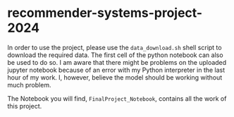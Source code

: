 # recommender-systems-project-2024
In order to use the project, please use the `data_download.sh` shell script to download the required data. The first cell of the python notebook can also be used to do so. I am aware that there might be problems on the uploaded jupyter notebook because of an error with my Python interpreter in the last hour of my work. I, however, believe the model should be working without much problem.

The Notebook you will find, `FinalProject_Notebook`, contains all the work of this project.